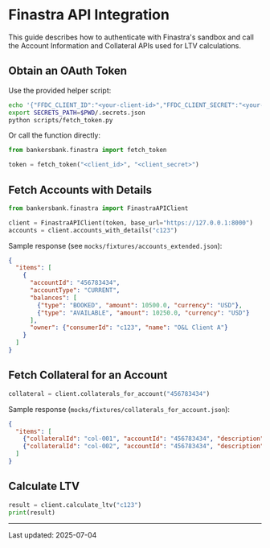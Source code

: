 # Finastra API Integration

This guide describes how to authenticate with Finastra's sandbox and call the
Account Information and Collateral APIs used for LTV calculations.

## Obtain an OAuth Token

Use the provided helper script:

```bash
echo '{"FFDC_CLIENT_ID":"<your-client-id>","FFDC_CLIENT_SECRET":"<your-secret>"}' > .secrets.json
export SECRETS_PATH=$PWD/.secrets.json
python scripts/fetch_token.py
```

Or call the function directly:

```python
from bankersbank.finastra import fetch_token

token = fetch_token("<client_id>", "<client_secret>")
```

## Fetch Accounts with Details

```python
from bankersbank.finastra import FinastraAPIClient

client = FinastraAPIClient(token, base_url="https://127.0.0.1:8000")
accounts = client.accounts_with_details("c123")
```

Sample response (see `mocks/fixtures/accounts_extended.json`):

```json
{
  "items": [
    {
      "accountId": "456783434",
      "accountType": "CURRENT",
      "balances": [
        {"type": "BOOKED", "amount": 10500.0, "currency": "USD"},
        {"type": "AVAILABLE", "amount": 10250.0, "currency": "USD"}
      ],
      "owner": {"consumerId": "c123", "name": "O&L Client A"}
    }
  ]
}
```

## Fetch Collateral for an Account

```python
collateral = client.collaterals_for_account("456783434")
```

Sample response (`mocks/fixtures/collaterals_for_account.json`):

```json
{
  "items": [
    {"collateralId": "col-001", "accountId": "456783434", "description": "HQ Building", "valuation": 850000.0},
    {"collateralId": "col-002", "accountId": "456783434", "description": "Vehicle Fleet", "valuation": 200000.0}
  ]
}
```

## Calculate LTV

```python
result = client.calculate_ltv("c123")
print(result)
```

---
Last updated: 2025-07-04
